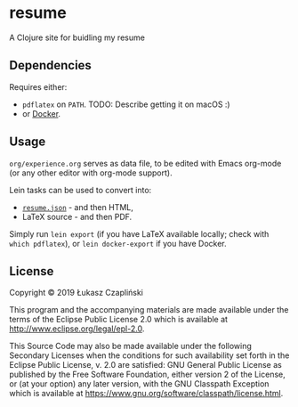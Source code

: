 # resume

A Clojure site for buidling my resume

## Dependencies

Requires either:
- `pdflatex` on `PATH`. TODO: Describe getting it on macOS :)
- or [Docker](https://www.docker.com/get-started).

## Usage

`org/experience.org` serves as data file, to be edited with Emacs org-mode (or any other editor with org-mode support).

Lein tasks can be used to convert into:
- [`resume.json`](https://jsonresume.org) - and then HTML,
- LaTeX source - and then PDF.

Simply run `lein export` (if you have LaTeX available locally; check with `which pdflatex`), or `lein docker-export` if you have Docker.


## License

Copyright © 2019 Łukasz Czapliński

This program and the accompanying materials are made available under the
terms of the Eclipse Public License 2.0 which is available at
http://www.eclipse.org/legal/epl-2.0.

This Source Code may also be made available under the following Secondary
Licenses when the conditions for such availability set forth in the Eclipse
Public License, v. 2.0 are satisfied: GNU General Public License as published by
the Free Software Foundation, either version 2 of the License, or (at your
option) any later version, with the GNU Classpath Exception which is available
at https://www.gnu.org/software/classpath/license.html.
